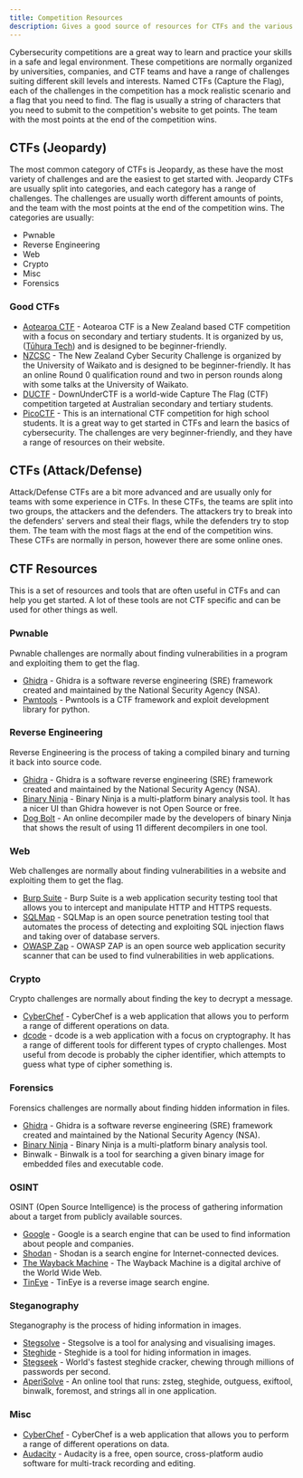 ```yaml
---
title: Competition Resources
description: Gives a good source of resources for CTFs and the various NZ CTFs out there
---
```


Cybersecurity competitions are a great way to learn and practice your skills in a safe and legal environment. These competitions are normally organized by universities, companies, and CTF teams and have a range of challenges suiting different skill levels and interests. Named CTFs (Capture the Flag), each of the challenges in the competition has a mock realistic scenario and a flag that you need to find. The flag is usually a string of characters that you need to submit to the competition's website to get points. The team with the most points at the end of the competition wins.

## CTFs (Jeopardy)

The most common category of CTFs is Jeopardy, as these have the most variety of challenges and are the easiest to get started with. Jeopardy CTFs are usually split into categories, and each category has a range of challenges. The challenges are usually worth different amounts of points, and the team with the most points at the end of the competition wins. The categories are usually:

- Pwnable
- Reverse Engineering
- Web
- Crypto
- Misc
- Forensics

### Good CTFs

- [Aotearoa CTF](https://aotearoactf.com/) - Aotearoa CTF is a New Zealand based CTF competition with a focus on secondary and tertiary students. It is organized by us, ([Tūhura Tech](https://tuhuratech.org.nz)) and is designed to be beginner-friendly.
- [NZCSC](https://cybersecuritychallenge.org.nz) - The New Zealand Cyber Security Challenge is organized by the University of Waikato and is designed to be beginner-friendly. It has an online Round 0 qualification round and two in person rounds along with some talks at the University of Waikato.
- [DUCTF](https://downunderctf.com)  - DownUnderCTF is a world-wide Capture The Flag (CTF) competition targeted at Australian secondary and tertiary students.
- [PicoCTF](https://picoctf.com/) - This is an international CTF competition for high school students. It is a great way to get started in CTFs and learn the basics of cybersecurity. The challenges are very beginner-friendly, and they have a range of resources on their website.

## CTFs (Attack/Defense)

Attack/Defense CTFs are a bit more advanced and are usually only for teams with some experience in CTFs. In these CTFs, the teams are split into two groups, the attackers and the defenders. The attackers try to break into the defenders' servers and steal their flags, while the defenders try to stop them. The team with the most flags at the end of the competition wins. These CTFs are normally in person, however there are some online ones.

## CTF Resources

This is a set of resources and tools that are often useful in CTFs and can help you get started. A lot of these tools are not CTF specific and can be used for other things as well.

### Pwnable

Pwnable challenges are normally about finding vulnerabilities in a program and exploiting them to get the flag.

- [Ghidra](https://ghidra-sre.org/) - Ghidra is a software reverse engineering (SRE) framework created and maintained by the National Security Agency (NSA).
- [Pwntools](https://docs.pwntools.com/en/stable/) - Pwntools is a CTF framework and exploit development library for python.

### Reverse Engineering

Reverse Engineering is the process of taking a compiled binary and turning it back into source code.

- [Ghidra](https://ghidra-sre.org/) - Ghidra is a software reverse engineering (SRE) framework created and maintained by the National Security Agency (NSA).
- [Binary Ninja](https://binary.ninja/) - Binary Ninja is a multi-platform binary analysis tool. It has a nicer UI than Ghidra however is not Open Source or free.
- [Dog Bolt](https://dogbolt.org) - An online decompiler made by the developers of binary Ninja that shows the result of using 11 different decompilers in one tool.

### Web

Web challenges are normally about finding vulnerabilities in a website and exploiting them to get the flag.

- [Burp Suite](https://portswigger.net/burp) - Burp Suite is a web application security testing tool that allows you to intercept and manipulate HTTP and HTTPS requests.
- [SQLMap](https://sqlmap.org/) - SQLMap is an open source penetration testing tool that automates the process of detecting and exploiting SQL injection flaws and taking over of database servers.
- [OWASP Zap](https://owasp.org/www-project-zap/) - OWASP ZAP is an open source web application security scanner that can be used to find vulnerabilities in web applications.

### Crypto

Crypto challenges are normally about finding the key to decrypt a message.

- [CyberChef](https://gchq.github.io/CyberChef/) - CyberChef is a web application that allows you to perform a range of different operations on data.
- [dcode](https://www.dcode.fr/) - dcode is a web application with a focus on cryptography. It has a range of different tools for different types of crypto challenges. Most useful from decode is probably the cipher identifier, which attempts to guess what type of cipher something is.

### Forensics

Forensics challenges are normally about finding hidden information in files.

- [Ghidra](https://ghidra-sre.org/) - Ghidra is a software reverse engineering (SRE) framework created and maintained by the National Security Agency (NSA).
- [Binary Ninja](https://binary.ninja/) - Binary Ninja is a multi-platform binary analysis tool.
- Binwalk - Binwalk is a tool for searching a given binary image for embedded files and executable code.

### OSINT

OSINT (Open Source Intelligence) is the process of gathering information about a target from publicly available sources.

- [Google](https://www.google.com/) - Google is a search engine that can be used to find information about people and companies.
- [Shodan](https://www.shodan.io/) - Shodan is a search engine for Internet-connected devices.
- [The Wayback Machine](https://archive.org/web/) - The Wayback Machine is a digital archive of the World Wide Web.
- [TinEye](https://tineye.com/) - TinEye is a reverse image search engine.

### Steganography

Steganography is the process of hiding information in images.

- [Stegsolve](https://github.com/Giotino/stegsolve/releases) - Stegsolve is a tool for analysing and visualising images.
- [Steghide](http://steghide.sourceforge.net/) - Steghide is a tool for hiding information in images.
- [Stegseek](https://github.com/RickdeJager/stegseek) - World's fastest steghide cracker, chewing through millions of passwords per second.
- [AperiSolve](https://www.aperisolve.com/) - An online tool that runs: zsteg, steghide, outguess, exiftool, binwalk, foremost, and strings all in one application.

### Misc

- [CyberChef](https://gchq.github.io/CyberChef/) - CyberChef is a web application that allows you to perform a range of different operations on data.
- [Audacity](https://www.audacityteam.org/) - Audacity is a free, open source, cross-platform audio software for multi-track recording and editing.
